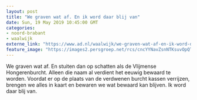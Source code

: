 ```yaml
---
layout: post
title: "We graven wat af. En ik word daar blij van"
date: Sun, 19 May 2019 10:45:00 GMT
categories: 
- noord-brabant 
- waalwijk 
externe_link: "https://www.ad.nl/waalwijk/we-graven-wat-af-en-ik-word-daar-blij-van~a30a9e66/"
feature_image: "https://images2.persgroep.net/rcs/cncYYNavZsnNTKsuvOpQTUWj18k/diocontent/148605479/_fitwidth/400/?appId=21791a8992982cd8da851550a453bd7f&quality=0.7"
---
```


We graven wat af. En stuiten dan op schatten als de Vlijmense Hongerenburcht. Alleen die naam al verdient het eeuwig bewaard te worden. Voordat er op de plaats van de verdwenen burcht kassen verrijzen, brengen we alles in kaart en bewaren we wat bewaard kan blijven. Ik word daar blij van.
